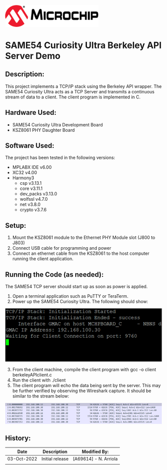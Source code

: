 <a href="https://www.microchip.com" rel="nofollow"><img src="images/microchip.png" alt="MCHP" width="300"/></a>

# SAME54 Curiosity Ultra Berkeley API Server Demo



## Description:

This project implements a TCP/IP stack using the Berkeley API wrapper. The SAME54 Curiosity Ultra acts as a TCP Server and transmits a continuous stream of data to a client.
The client program is implemented in C.


## Hardware Used:

- SAME54 Curiosity Ultra Development Board
- KSZ8061 PHY Daughter Board


## Software Used:

The project has been tested in the following versions:

- MPLABX IDE v6.00
- XC32 v4.00
- Harmony3
  - csp v3.13.1
  - core v3.11.1
  - dev_packs v3.13.0
  - wolfssl v4.7.0
  - net v3.8.0
  - crypto v3.7.6



## Setup:

1. Mount the KSZ8061 module to the Ethernet PHY Module slot (J800 to J803) 
2. Connect USB cable for programming and power
3. Connect an ethernet cable from the KSZ8061 to the host computer running the client application.



## Running the Code (as needed):

The SAME54 TCP server should start up as soon as power is applied.

1. Open a terminal application such as PuTTY or TeraTerm.
2. Power up the SAME54 Curiosity Ultra. The following should show:

![demo](images/TerminalCapture.PNG)

3. From the client machine, compile the client program with
gcc -o client berkeleyAPIclient.c
4. Run the client with
./client
5. The client program will echo the data being sent by the server. This may be further verified by observing the Wireshark capture.
It should be similar to the stream below:

![pcap](images/WiresharkCapture.PNG)



## History:


| Date        | Description     | Modified By:            |
| ----------- | --------------- | ----------------------- |
| 03-Oct-2022 | Initial release | [A69614] - N. Arriola   |
|             |                 |                         |

